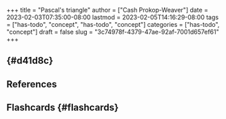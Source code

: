 +++
title = "Pascal's triangle"
author = ["Cash Prokop-Weaver"]
date = 2023-02-03T07:35:00-08:00
lastmod = 2023-02-05T14:16:29-08:00
tags = ["has-todo", "concept", "has-todo", "concept"]
categories = ["has-todo", "concept"]
draft = false
slug = "3c74978f-4379-47ae-92af-7001d657ef61"
+++

##  {#d41d8c}

## References

<style>.csl-entry{text-indent: -1.5em; margin-left: 1.5em;}</style><div class="csl-bib-body">
</div>


## Flashcards {#flashcards}

